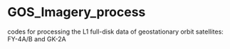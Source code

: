 # GOS_Imagery_process
codes for processing the L1 full-disk data of geostationary orbit satellites: FY-4A/B and GK-2A
